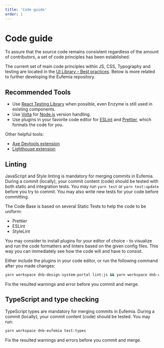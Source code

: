 ```yaml
---
title: 'Code guide'
order: 1
---
```


# Code guide

To assure that the source code remains consistent regardless of the amount of contributors, a set of code principles has been established.

The current set of main code principles within JS, CSS, Typography and testing are located in the [UI Library - Best practices](/uilib/usage/best-practices). Below is more related to further developing the Eufemia repository.

## Recommended Tools

- Use [React Testing Library](https://testing-library.com) when possible, even Enzyme is still used in existing components.
- Use [Volta](https://volta.sh/) for [Node.js](https://nodejs.org/) version handling.
- Use plugins in your favorite code editor for [ESLint](https://eslint.org/docs/user-guide/integrations) and [Prettier](https://prettier.io/docs/en/editors.html), which formats the code for you.

Other helpful tools:

- [Axe Devtools extension](https://www.deque.com/axe/devtools/)
- [Lighthouse extension](https://developers.google.com/web/tools/lighthouse#devtools)

## Linting

JavaScript and Style linting is mandatory for merging commits in Eufemia. During a commit (locally), your commit content (code) should be tested with both static and integration tests. You may run `yarn test` or `yarn test:update` before you try to commit. You may also write new tests for your code before committing.

The Code Base is based on several Static Tests to help the code to be uniform:

- Prettier
- ESLint
- StyleLint

You may consider to install plugins for your editor of choice - to visualize and run the code formatters and linters based on the given config files. This way you can immediately see how the code will and have to consist.

Either include the plugins in your code editor, or run the following command after you made changes:

```bash
yarn workspace dnb-design-system-portal lint:js && yarn workspace dnb-eufemia lint:styles
```

Fix the resulted warnings and error before you commit and merge.

## TypeScript and type checking

TypeScript types are mandatory for merging commits in Eufemia. During a commit (locally), your commit content (code) should be tested. You may run:

```bash
yarn workspace dnb-eufemia test:types
```

Fix the resulted warnings and errors before you commit and merge.
